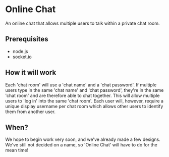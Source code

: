 Online Chat
====

An online chat that allows multiple users to talk within a private chat room.

Prerequisites
-------------

* node.js 
* socket.io


How it will work
----------------

Each 'chat room' will use a 'chat name' and a 'chat password'. If multiple users type in the same 'chat name' and 'chat password', they're in the same 'chat room' and are therefore able to chat together. This will allow multiple users to 'log in' into the same 'chat room'. Each user will, however, require a unique display username per chat room which allows other users to identify them from another user.

When?
-----

We hope to begin work very soon, and we've already made a few designs. We've still not decided on a name, so 'Online Chat' will have to do for the mean time!
